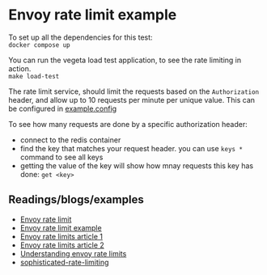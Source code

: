 # Envoy rate limit example
To set up all the dependencies for this test: <br>
`docker compose up`

You can run the vegeta load test application, to see the rate limiting in action. <br>
`make load-test`

The rate limit service, should limit the requests based on the `Authorization` header, and allow up to 
10 requests per minute per unique value. This can be configured in [example.config](./examples/ratelimit/config/example.yaml)

To see how many requests are done by a specific authorization header: <br>
- connect to the redis container
- find the key that matches your request header. you can use `keys *` command to see all keys
- getting the value of the key will show how mnay requests this key has done: `get <key>`

## Readings/blogs/examples

- [Envoy rate limit](https://github.com/envoyproxy/ratelimit)
- [Envoy rate limit example](https://github.com/jbarratt/envoy_ratelimit_example/tree/master)
- [Envoy rate limits article 1](https://serialized.net/2019/05/envoy-ratelimits/)
- [Envoy rate limits article 2](https://medium.com/dm03514-tech-blog/sre-resiliency-bolt-on-sidecar-rate-limiting-with-envoy-sidecar-5381bd4a1137)
- [Understanding envoy rate limits](https://xuorig.medium.com/understanding-envoyproxys-rate-limiting-cb3e00c9be2d)
- [sophisticated-rate-limiting](https://www.funnel-labs.io/2022/10/10/envoyproxy-3-sophisticated-rate-limiting/#what-is-rate-limiting-for)